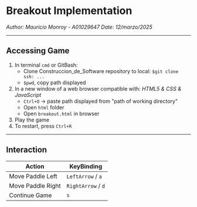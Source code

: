 # **Breakout Implementation** 

_Author: Mauricio Monroy - A01029647_
_Date: 12/marzo/2025_

---

## Accessing Game

1. In terminal `cmd` or GitBash:
    - Clone Construccion_de_Software repository to local: `$git clone ssh: ...`
    - `$pwd`, copy path displayed
2. In a new window of a web browser compatible with: _HTML5 & CSS & JavaScript_
    - `Ctrl+O` -> paste path displayed from "path of working directory"
    - Open `html` folder
    - Open `breakout.html` in browser
3. Play the game
4. To restart, press `Ctrl+R`

---

## Interaction

| Action | KeyBinding |
|------------------|-----------------|
| Move Paddle Left  | `LeftArrow` / `a` |
| Move Paddle Right | `RightArrow` / `d` |
| Continue Game | `s` |